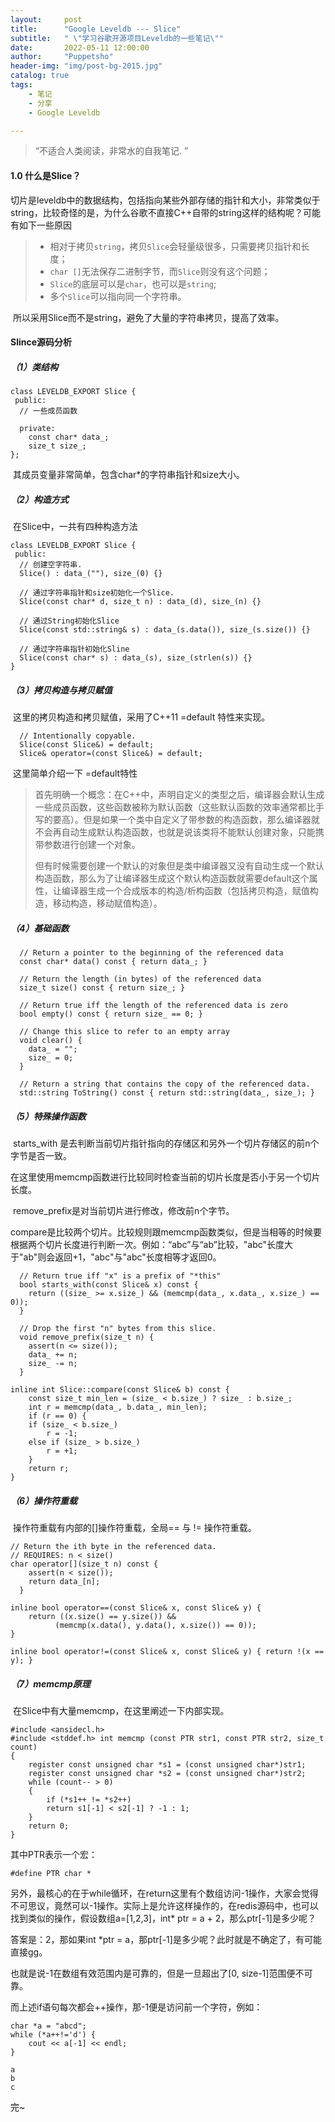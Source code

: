 ```yaml
---
layout:     post
title:      "Google Leveldb --- Slice"
subtitle:   " \"学习谷歌开源项目Leveldb的一些笔记\""
date:       2022-05-11 12:00:00
author:     "Puppetsho"
header-img: "img/post-bg-2015.jpg"
catalog: true
tags:
    - 笔记
    - 分享
    - Google Leveldb

---
```


> “不适合人类阅读，非常水的自我笔记. ”

#### 1.0 什么是Slice？

​		切片是leveldb中的数据结构，包括指向某些外部存储的指针和大小，非常类似于string，比较奇怪的是，为什么谷歌不直接C++自带的string这样的结构呢？可能有如下一些原因

> - 相对于拷贝`string`，拷贝`Slice`会轻量级很多，只需要拷贝指针和长度；
> - `char []`无法保存二进制字节，而`Slice`则没有这个问题；
> - `Slice`的底层可以是`char`，也可以是`string`;
> - 多个`Slice`可以指向同一个字符串。

​		所以采用Slice而不是string，避免了大量的字符串拷贝，提高了效率。

#### Slince源码分析

##### （1）类结构

```
class LEVELDB_EXPORT Slice {
 public:
  // 一些成员函数
  
  private:
  	const char* data_;
 	size_t size_;
};
```

​		其成员变量非常简单，包含char*的字符串指针和size大小。

##### （2）构造方式

​		在Slice中，一共有四种构造方法



```
class LEVELDB_EXPORT Slice {
 public:
  // 创建空字符串.
  Slice() : data_(""), size_(0) {}
  
  // 通过字符串指针和size初始化一个Slice.
  Slice(const char* d, size_t n) : data_(d), size_(n) {}
  
  // 通过String初始化Slice
  Slice(const std::string& s) : data_(s.data()), size_(s.size()) {}
  
  // 通过字符串指针初始化Sline
  Slice(const char* s) : data_(s), size_(strlen(s)) {}
}
```

##### （3）拷贝构造与拷贝赋值

​		这里的拷贝构造和拷贝赋值，采用了C++11 =default 特性来实现。

```
  // Intentionally copyable.
  Slice(const Slice&) = default;
  Slice& operator=(const Slice&) = default;
```

​		这里简单介绍一下 =default特性

> ​		首先明确一个概念：在C++中，声明自定义的类型之后，编译器会默认生成一些成员函数，这些函数被称为默认函数（这些默认函数的效率通常都比手写的要高）。但是如果一个类中自定义了带参数的构造函数，那么编译器就不会再自动生成默认构造函数，也就是说该类将不能默认创建对象，只能携带参数进行创建一个对象。
>
> ​		但有时候需要创建一个默认的对象但是类中编译器又没有自动生成一个默认构造函数，那么为了让编译器生成这个默认构造函数就需要default这个属性，让编译器生成一个合成版本的构造/析构函数（包括拷贝构造，赋值构造，移动构造，移动赋值构造）。



##### （4）基础函数

```
  // Return a pointer to the beginning of the referenced data
  const char* data() const { return data_; }

  // Return the length (in bytes) of the referenced data
  size_t size() const { return size_; }

  // Return true iff the length of the referenced data is zero
  bool empty() const { return size_ == 0; }
  
  // Change this slice to refer to an empty array
  void clear() {
    data_ = "";
    size_ = 0;
  }
  
  // Return a string that contains the copy of the referenced data.
  std::string ToString() const { return std::string(data_, size_); }
```



##### （5）特殊操作函数

​		starts_with 是去判断当前切片指针指向的存储区和另外一个切片存储区的前n个字节是否一致。

在这里使用memcmp函数进行比较同时检查当前的切片长度是否小于另一个切片长度。

​		remove_prefix是对当前切片进行修改，修改前n个字节。

​		compare是比较两个切片。比较规则跟memcmp函数类似，但是当相等的时候要根据两个切片长度进行判断一次。例如：“abc”与“ab”比较，"abc"长度大于"ab"则会返回+1，"abc"与"abc"长度相等才返回0。

```
  // Return true iff "x" is a prefix of "*this"
  bool starts_with(const Slice& x) const {
    return ((size_ >= x.size_) && (memcmp(data_, x.data_, x.size_) == 0));
  }
  
  // Drop the first "n" bytes from this slice.
  void remove_prefix(size_t n) {
    assert(n <= size());
    data_ += n;
    size_ -= n;
  }
  
inline int Slice::compare(const Slice& b) const {
	const size_t min_len = (size_ < b.size_) ? size_ : b.size_;
	int r = memcmp(data_, b.data_, min_len);
	if (r == 0) {
	if (size_ < b.size_)
		r = -1;
	else if (size_ > b.size_)
		r = +1;
	}
	return r;
}
```



##### （6）操作符重载

​		操作符重载有内部的[]操作符重载，全局== 与 != 操作符重载。

```
// Return the ith byte in the referenced data.
// REQUIRES: n < size()
char operator[](size_t n) const {
    assert(n < size());
    return data_[n];
  }
  
inline bool operator==(const Slice& x, const Slice& y) {
	return ((x.size() == y.size()) &&
          (memcmp(x.data(), y.data(), x.size()) == 0));
}

inline bool operator!=(const Slice& x, const Slice& y) { return !(x == y); }
```

##### （7）memcmp原理

​		在Slice中有大量memcmp，在这里阐述一下内部实现。

```
#include <ansidecl.h>
#include <stddef.h> int memcmp (const PTR str1, const PTR str2, size_t count) 
{ 
	register const unsigned char *s1 = (const unsigned char*)str1; 
	register const unsigned char *s2 = (const unsigned char*)str2; 
	while (count-- > 0) 
	{ 
		if (*s1++ != *s2++) 
		return s1[-1] < s2[-1] ? -1 : 1; 
	} 
	return 0;
}
```

其中PTR表示一个宏：

```
#define PTR char *
```

另外，最核心的在于while循环，在return这里有个数组访问-1操作，大家会觉得不可思议，竟然可以-1操作。实际上是允许这样操作的，在redis源码中，也可以找到类似的操作，假设数组a=[1,2,3]，int* ptr = a + 2，那么ptr[-1]是多少呢？

答案是：2，那如果int *ptr = a，那ptr[-1]是多少呢？此时就是不确定了，有可能直接gg。

也就是说-1在数组有效范围内是可靠的，但是一旦超出了[0, size-1]范围便不可靠。

而上述if语句每次都会++操作，那-1便是访问前一个字符，例如：

```
char *a = "abcd"; 
while (*a++!='d') { 
	cout << a[-1] << endl; 
}
```

```
a
b
c
```

完~